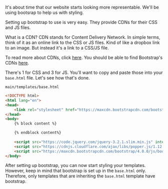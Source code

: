 It's about time that our website starts looking more representable. We'll be using bootsrap to help us with styling.


Setting up bootstrap to use is very easy. They provide CDNs for their CSS and JS files.

What is a CDN?
CDN stands for Content Delivery Network. In simple terms, think of it as an online link to the CSS or JS files.
Kind of like a dropbox link to an image. But instead it's a link to a CSS/JS file.

To read more about CDNs, click [here](https://www.cloudflare.com/learning/cdn/what-is-a-cdn/).
You should be able to find Bootstrap's CDNs [here](http://getbootstrap.com/docs/4.0/getting-started/introduction/#quick-start).

There's 1 for CSS and 3 for JS. You'll want to copy and paste those into your `base.html` file.
Let's see how that's done.

`main/templates/base.html`
```html
<!DOCTYPE html>
<html lang="en">
<head>
    <link rel="stylesheet" href="https://maxcdn.bootstrapcdn.com/bootstrap/4.0.0/css/bootstrap.min.css" integrity="sha384-Gn5384xqQ1aoWXA+058RXPxPg6fy4IWvTNh0E263XmFcJlSAwiGgFAW/dAiS6JXm" crossorigin="anonymous">
</head>
<body>
    {% block content %}

    {% endblock content%}
    
    <script src="https://code.jquery.com/jquery-3.2.1.slim.min.js" integrity="sha384-KJ3o2DKtIkvYIK3UENzmM7KCkRr/rE9/Qpg6aAZGJwFDMVNA/GpGFF93hXpG5KkN" crossorigin="anonymous"></script>
    <script src="https://cdnjs.cloudflare.com/ajax/libs/popper.js/1.12.9/umd/popper.min.js" integrity="sha384-ApNbgh9B+Y1QKtv3Rn7W3mgPxhU9K/ScQsAP7hUibX39j7fakFPskvXusvfa0b4Q" crossorigin="anonymous"></script>
    <script src="https://maxcdn.bootstrapcdn.com/bootstrap/4.0.0/js/bootstrap.min.js" integrity="sha384-JZR6Spejh4U02d8jOt6vLEHfe/JQGiRRSQQxSfFWpi1MquVdAyjUar5+76PVCmYl" crossorigin="anonymous"></script>
</body>
```

After setting up bootstrap, you can now start styling your templates. However, keep in mind that bootstrap is set up in the `base.html` only. Therefore, only templates that are inheriting the `base.html` template have bootstrap.
